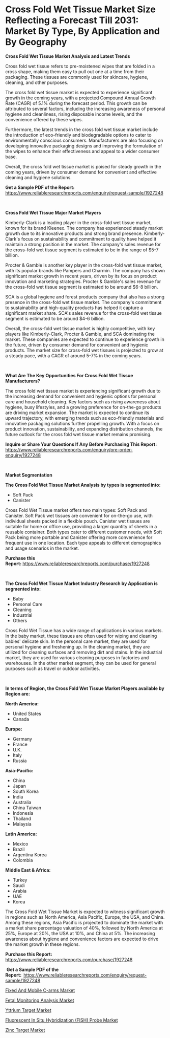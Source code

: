 <p><h1>Cross Fold Wet Tissue Market Size Reflecting a Forecast Till 2031: Market By Type, By Application and By Geography</h1></p><p><strong>Cross Fold Wet Tissue Market Analysis and Latest Trends</strong></p>
<p><p>Cross fold wet tissue refers to pre-moistened wipes that are folded in a cross shape, making them easy to pull out one at a time from their packaging. These tissues are commonly used for skincare, hygiene, cleaning, and other purposes.</p><p>The cross fold wet tissue market is expected to experience significant growth in the coming years, with a projected Compound Annual Growth Rate (CAGR) of 5.1% during the forecast period. This growth can be attributed to several factors, including the increasing awareness of personal hygiene and cleanliness, rising disposable income levels, and the convenience offered by these wipes.</p><p>Furthermore, the latest trends in the cross fold wet tissue market include the introduction of eco-friendly and biodegradable options to cater to environmentally conscious consumers. Manufacturers are also focusing on developing innovative packaging designs and improving the formulation of the wipes to enhance their effectiveness and appeal to a wider consumer base.</p><p>Overall, the cross fold wet tissue market is poised for steady growth in the coming years, driven by consumer demand for convenient and effective cleaning and hygiene solutions.</p></p>
<p><strong>Get a Sample PDF of the Report:&nbsp;</strong> <a href="https://www.reliableresearchreports.com/enquiry/request-sample/1927248">https://www.reliableresearchreports.com/enquiry/request-sample/1927248</a></p>
<p>&nbsp;</p>
<p><strong>Cross Fold Wet Tissue Major Market Players</strong></p>
<p><p>Kimberly-Clark is a leading player in the cross-fold wet tissue market, known for its brand Kleenex. The company has experienced steady market growth due to its innovative products and strong brand presence. Kimberly-Clark's focus on sustainability and commitment to quality have helped it maintain a strong position in the market. The company's sales revenue for the cross-fold wet tissue segment is estimated to be in the range of $5-7 billion.</p><p>Procter & Gamble is another key player in the cross-fold wet tissue market, with its popular brands like Pampers and Charmin. The company has shown significant market growth in recent years, driven by its focus on product innovation and marketing strategies. Procter & Gamble's sales revenue for the cross-fold wet tissue segment is estimated to be around $6-8 billion.</p><p>SCA is a global hygiene and forest products company that also has a strong presence in the cross-fold wet tissue market. The company's commitment to sustainability and high-quality products has helped it capture a significant market share. SCA's sales revenue for the cross-fold wet tissue segment is estimated to be around $4-6 billion.</p><p>Overall, the cross-fold wet tissue market is highly competitive, with key players like Kimberly-Clark, Procter & Gamble, and SCA dominating the market. These companies are expected to continue to experience growth in the future, driven by consumer demand for convenient and hygienic products. The market size for cross-fold wet tissues is projected to grow at a steady pace, with a CAGR of around 5-7% in the coming years.</p></p>
<p>&nbsp;</p>
<p><strong>What Are The Key Opportunities For Cross Fold Wet Tissue Manufacturers?</strong></p>
<p><p>The cross fold wet tissue market is experiencing significant growth due to the increasing demand for convenient and hygienic options for personal care and household cleaning. Key factors such as rising awareness about hygiene, busy lifestyles, and a growing preference for on-the-go products are driving market expansion. The market is expected to continue its upward trajectory, with emerging trends such as eco-friendly materials and innovative packaging solutions further propelling growth. With a focus on product innovation, sustainability, and expanding distribution channels, the future outlook for the cross fold wet tissue market remains promising.</p></p>
<p><strong>Inquire or Share Your Questions If Any Before Purchasing This Report:</strong> <a href="https://www.reliableresearchreports.com/enquiry/pre-order-enquiry/1927248">https://www.reliableresearchreports.com/enquiry/pre-order-enquiry/1927248</a></p>
<p>&nbsp;</p>
<p><strong>Market Segmentation</strong></p>
<p><strong>The Cross Fold Wet Tissue Market Analysis by types is segmented into:</strong></p>
<p><ul><li>Soft Pack</li><li>Canister</li></ul></p>
<p><p>Cross Fold Wet Tissue market offers two main types: Soft Pack and Canister. Soft Pack wet tissues are convenient for on-the-go use, with individual sheets packed in a flexible pouch. Canister wet tissues are suitable for home or office use, providing a larger quantity of sheets in a reusable container. Both types cater to different customer needs, with Soft Pack being more portable and Canister offering more convenience for frequent use in one location. Each type appeals to different demographics and usage scenarios in the market.</p></p>
<p><strong>Purchase this Report:&nbsp;</strong><a href="https://www.reliableresearchreports.com/purchase/1927248">https://www.reliableresearchreports.com/purchase/1927248</a></p>
<p>&nbsp;</p>
<p><strong>The Cross Fold Wet Tissue Market Industry Research by Application is segmented into:</strong></p>
<p><ul><li>Baby</li><li>Personal Care</li><li>Cleaning</li><li>Industrial</li><li>Others</li></ul></p>
<p><p>Cross Fold Wet Tissue has a wide range of applications in various markets. In the baby market, these tissues are often used for wiping and cleaning babies' delicate skin. In the personal care market, they are used for personal hygiene and freshening up. In the cleaning market, they are utilized for cleaning surfaces and removing dirt and stains. In the industrial market, they are used for various cleaning purposes in factories and warehouses. In the other market segment, they can be used for general purposes such as travel or outdoor activities.</p></p>
<p>&nbsp;</p>
<p><strong>In terms of Region, the Cross Fold Wet Tissue Market Players available by Region are:</strong></p>
<p>
    <p> <strong> North America: </strong>
        <ul>
            <li>United States</li>
            <li>Canada</li>
        </ul>
        </p> 
    <p> <strong> Europe: </strong>
        <ul>
            <li>Germany</li>
            <li>France</li>
            <li>U.K.</li>
            <li>Italy</li>
            <li>Russia</li>
        </ul>
        </p> 
    <p> <strong> Asia-Pacific: </strong>
        <ul>
            <li>China</li>
            <li>Japan</li>
            <li>South Korea</li>
            <li>India</li>
            <li>Australia</li>
            <li>China Taiwan</li>
            <li>Indonesia</li>
            <li>Thailand</li>
            <li>Malaysia</li>
        </ul>
        </p> 
    <p> <strong> Latin America: </strong>
        <ul>
            <li>Mexico</li>
            <li>Brazil</li>
            <li>Argentina Korea</li>
            <li>Colombia</li>
        </ul>
        </p> 
    <p> <strong> Middle East & Africa: </strong>
        <ul>
            <li>Turkey</li>
            <li>Saudi</li>
            <li>Arabia</li>
            <li>UAE</li>
            <li>Korea</li>
        </ul>
    </p>
    </p>
<p><p>The Cross Fold Wet Tissue Market is expected to witness significant growth in regions such as North America, Asia Pacific, Europe, the USA, and China. Among these regions, Asia Pacific is projected to dominate the market with a market share percentage valuation of 40%, followed by North America at 25%, Europe at 20%, the USA at 10%, and China at 5%. The increasing awareness about hygiene and convenience factors are expected to drive the market growth in these regions.</p></p>
<p><strong>Purchase this Report: </strong><a href="https://www.reliableresearchreports.com/purchase/1927248">https://www.reliableresearchreports.com/purchase/1927248</a></p>
<p>&nbsp;<strong>Get a Sample PDF of the Report:&nbsp;&nbsp;</strong><a href="https://www.reliableresearchreports.com/enquiry/request-sample/1927248">https://www.reliableresearchreports.com/enquiry/request-sample/1927248</a></p>
<p><strong></strong></p>
<p><p><a href="https://gamy-alyssum-396.notion.site/Fixed-And-Mobile-C-arms-Market-Size-Furnishes-Valuable-Information-Encompassing-Market-Share-Market-194497cb783a4e4d8b66b224c87cdd81">Fixed And Mobile C-arms Market</a></p><p><a href="https://natural-crush-b99.notion.site/Fetal-Monitoring-Analysis-Market-Research-Report-Reveals-The-Latest-Trends-And-Opportunities-of-this-08e95c47263741309ff4f8f125d27c88">Fetal Monitoring Analysis Market</a></p><p><a href="https://view.publitas.com/reportprime-1/yttrium-target-market-size-share-trends-analysis-report-by-application-regional-outlook-competitive-strategies-and-segment-forecasts-2024-2031/">Yttrium Target Market</a></p><p><a href="https://boundless-drawbridge-702.notion.site/Fluorescent-In-Situ-Hybridization-FISH-Probe-Market-Size-Growth-and-Forecast-from-2024-2031-d8d97100c1114dd485f836324d4d6eb8">Fluorescent In Situ Hybridization (FISH) Probe Market</a></p><p><a href="https://view.publitas.com/reportprime-1/zinc-target-market-research-report-reveals-the-latest-trends-and-opportunities-of-this-market-for-period-from-2024-2031/">Zinc Target Market</a></p></p>